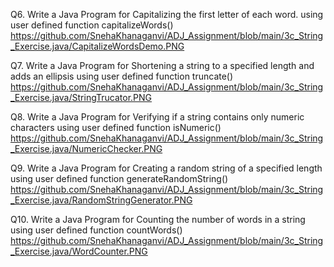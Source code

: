 Q6. Write a Java Program for Capitalizing the first letter of each word. using user defined function
capitalizeWords()
https://github.com/SnehaKhanaganvi/ADJ_Assignment/blob/main/3c_String_Exercise.java/CapitalizeWordsDemo.PNG

Q7. Write a Java Program for Shortening a string to a specified length and adds an ellipsis using user
defined function truncate()
https://github.com/SnehaKhanaganvi/ADJ_Assignment/blob/main/3c_String_Exercise.java/StringTrucator.PNG

Q8. Write a Java Program for Verifying if a string contains only numeric characters using user defined
function isNumeric()
https://github.com/SnehaKhanaganvi/ADJ_Assignment/blob/main/3c_String_Exercise.java/NumericChecker.PNG

Q9. Write a Java Program for Creating a random string of a specified length using user defined
function generateRandomString()
https://github.com/SnehaKhanaganvi/ADJ_Assignment/blob/main/3c_String_Exercise.java/RandomStringGenerator.PNG

Q10. Write a Java Program for Counting the number of words in a string using user defined function
countWords()
https://github.com/SnehaKhanaganvi/ADJ_Assignment/blob/main/3c_String_Exercise.java/WordCounter.PNG
